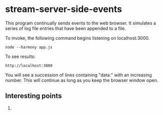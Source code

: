 # stream-server-side-events

This program continually sends events to the web browser. It simulates a series of log file entries that have been appended to a file.

To invoke, the following command begins listening on localhost:3000.

    node --harmony app.js

To see results:

    http://localhost:3000
    
You will see a succession of lines containing "data:" with an increasing number. This will continue as long as you keep the browser window open.

## Interesting points

1.
